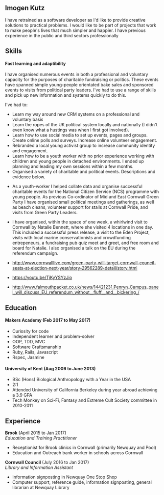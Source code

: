 ## Imogen Kutz

I have retrained as a software developer as I'd like to provide creative solutions to practical problems. I would like to be part of projects that work to make people's lives that much simpler and happier. I have previous experience in the public and third sectors professionally

## Skills

#### Fast learning and adaptibility

I have organised numerous events in both a professional and voluntary capacity for the purposes of charitable fundraising or politics. These events have spanned simple young-people orientated bake sales and sponsored events to visits from political party leaders. I've had to use a range of skills and pick up new information and systems quickly to do this.

I've had to:
* Learn my way around new CRM systems on a professional and voluntary basis
* Learn the ropes of the UK political system locally and nationally (I didn't even know what a hustings was when I first got involved).
* Learn how to use social media to set up events, pages and groups. Create online polls and surveys. Increase online volunteer engagement.
* Rebranded a local young activist group to increase community identity and engagement.
* Learn how to be a youth worker with no prior experience working with children and young people in detached environments. I ended up planning and leading my own sessions within a few months.
* Organised a variety of charitable and political events. Descriptions and evidence below.

- As a youth-worker I helped collate data and organise successful charitable events for the National Citizen Service (NCS) programme with young people. As previous Co-ordinator of Mid and East Cornwall Green Party I have organised small political meetings and gatherings, as well as beach cleans, volunteer support for stalls at Cornwall Pride, and visits from Green Party Leaders. 

- I have organised, within the space of one week, a whirlwind visit to Cornwall by Natalie Bennett, where she visited 4 locations in one day. This included a successful press release, a visit to the Eden Project, visits with local marine conservationists and crowdfunding entrepeneurs, a fundraising pub quiz meet and greet, and free room and board for Natalie. I also organised a talk on the EU during the referendum campaign.

- http://www.cornwalllive.com/green-party-will-target-cornwall-council-seats-at-election-next-year/story-29562289-detail/story.html
- https://youtu.be/TjKyYSYzJio 
- http://www.falmouthpacket.co.uk/news/14421231.Penryn_Campus_panel_will_discuss_EU_referendum_without__fluff__and__bickering_/

## Education

#### Makers Academy (Feb 2017 to May 2017)

- Curiosity for code
- Independent learner and problem-solver
- OOP, TDD, MVC
- Software Craftsmanship
- Ruby, Rails, Javascript
- Rspec, Jasmine

#### University of Kent (Aug 2009 to June 2013)

- BSc (Hons) Biological Anthropology with a Year in the USA
- 2:1
- Attended University of California Berkeley during year abroad achieving a 3.9 GPA
- Tech Monkey on Sci-Fi, Fantasy and Extreme Cult Society committee in 2010-2011

## Experience

**Brook** (April 2015 to Jan 2017)    
*Education and Training Practitioner*
- Receptionist for Brook clinics in Cornwall (primarily Newquay and Pool)
- Education and Outreach bank worker in schools across Cornwall

**Cornwall Council** (July 2016 to Jan 2017)    
*Library and Information Assistant*
- Information signposting in Newquay One Stop Shop
- Computer support, reference guide, information signposting, general librarian at Newquay Library
